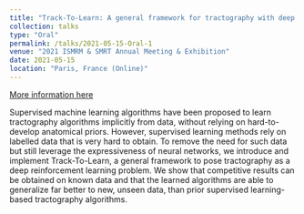 ```yaml
---
title: "Track-To-Learn: A general framework for tractography with deep reinforcement learning"
collection: talks
type: "Oral"
permalink: /talks/2021-05-15-Oral-1
venue: "2021 ISMRM & SMRT Annual Meeting & Exhibition"
date: 2021-05-15
location: "Paris, France (Online)"
---
```


[More information here](https://cds.ismrm.org/protected/21MPresentations/videos//0336.htm)

Supervised machine learning algorithms have been proposed to learn tractography algorithms implicitly from data, without relying on hard-to-develop anatomical priors. However, supervised learning methods rely on labelled data that is very hard to obtain. To remove the need for such data but still leverage the expressiveness of neural networks, we introduce and implement Track-To-Learn, a general framework to pose tractography as a deep reinforcement learning problem. We show that competitive results can be obtained on known data and that the learned algorithms are able to generalize far better to new, unseen data, than prior supervised learning-based tractography algorithms.
